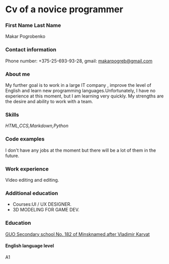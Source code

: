 #  Cv of a novice programmer

 ### First Name Last Name 
Makar Pogrobenko

 ### Сontact information 
Phone number: +375-25-693-93-28, gmail: makarpogreb@gmail.com

 ### About me 
 My further goal is to work in a large IT company , improve the level of English and learn new programming languages.Unfortunately, I have no experience at this moment, but I am   learning very quickly. My strengths are the desire and ability to work with a team.

 ### Skills 
   *HTML,CCS,Markdown,Python*

 ### Code examples 
I don't have any jobs at the moment but there will be a lot of them in the future.

 ### Work experience 
Video editing and editing.

 ### Additional education
- Courses:UI / UX DESIGNER.
- 3D MODELING FOR GAME DEV.

 ### Education
[GUO Secondary school No. 182 of Minsknamed after Vladimir Karvat](https://182minsk.schools.by/)

#### English language level
 A1